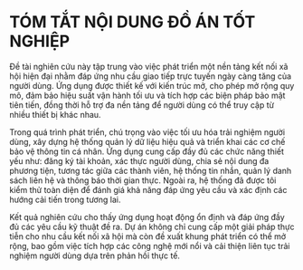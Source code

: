# TÓM TẮT NỘI DUNG ĐỒ ÁN TỐT NGHIỆP

Đề tài nghiên cứu này tập trung vào việc phát triển một nền tảng kết nối xã hội hiện đại nhằm đáp ứng nhu cầu giao tiếp trực tuyến ngày càng tăng của người dùng. Ứng dụng được thiết kế với kiến trúc mở, cho phép mở rộng quy mô, đảm bảo hiệu suất vận hành tối ưu và tích hợp các biện pháp bảo mật tiên tiến, đồng thời hỗ trợ đa nền tảng để người dùng có thể truy cập từ nhiều thiết bị khác nhau.

Trong quá trình phát triển, chú trọng vào việc tối ưu hóa trải nghiệm người dùng, xây dựng hệ thống quản lý dữ liệu hiệu quả và triển khai các cơ chế bảo vệ thông tin cá nhân. Ứng dụng cung cấp đầy đủ các chức năng thiết yếu như: đăng ký tài khoản, xác thực người dùng, chia sẻ nội dung đa phương tiện, tương tác giữa các thành viên, hệ thống tin nhắn, quản lý danh sách liên hệ và thông báo thời gian thực. Ngoài ra, hệ thống đã được tôi kiểm thử toàn diện để đánh giá khả năng đáp ứng yêu cầu và xác định các hướng cải tiến trong tương lai.

Kết quả nghiên cứu cho thấy ứng dụng hoạt động ổn định và đáp ứng đầy đủ các yêu cầu kỹ thuật đề ra. Dự án không chỉ cung cấp một giải pháp thực tiễn cho nhu cầu kết nối xã hội mà còn đề xuất khung phát triển có thể mở rộng, bao gồm việc tích hợp các công nghệ mới nổi và cải thiện liên tục trải nghiệm người dùng dựa trên phản hồi thực tế. 